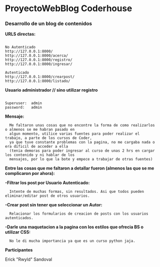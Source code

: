 # ProyectoWebBlog Coderhouse
### Desarrollo de un blog de contenidos

**URLS directas:**
```shell

No Autenticado
http://127.0.0.1:8000/
http://127.0.0.1:8000/acerca/
http://127.0.0.1:8000/registro/
http://127.0.0.1:8000/ingresar/

Autenticado
http://127.0.0.1:8000/crearpost/
http://127.0.0.1:8000/listado/

```

**Usuario administrador // sino utilizar registro**

```shell

Superuser:  admin
password:   admin

```

**Mensaje:**

      Me faltaron unas cosas que no encontre la forma de como realizarlos o almenos se me habran pasado en 
      algun momento, utilice varias fuentes para poder realizar el trabajo, a parte de los cursos de Coder,
      ya que tuve constante problemas con la pagina, no me cargaba nada o era dificil de acceder a ella 
      (tenia demoras para poder ingresar al curso de unas 2 hrs en cargar los contenido y ni hablar de los 
      mensajes, por lo que la bote y empece a trabajar de otras fuentes)



**Entre las cosas que me faltaron a detallar fueron (almenos las que se me complicaron por ahora):**


  **-Filtrar los post por Usuario Autenticado:**
  
      Intente de muchas formas, sin resultados. Asi que todos pueden eliminar/editar post de otros usuarios.
      
  **-Crear post sin tener que seleccionar un Autor:**
  
      Relacionar los formularios de creacion de posts con los usuarios autenticados.
      
  **-Darle una maquetacion a la pagina con los estilos que ofrecia BS o utilizar CSS:**
  
      No le di mucha importancia ya que es un curso python jaja.
      
     
**Participantes**

Erick "Rwyld" Sandoval    
